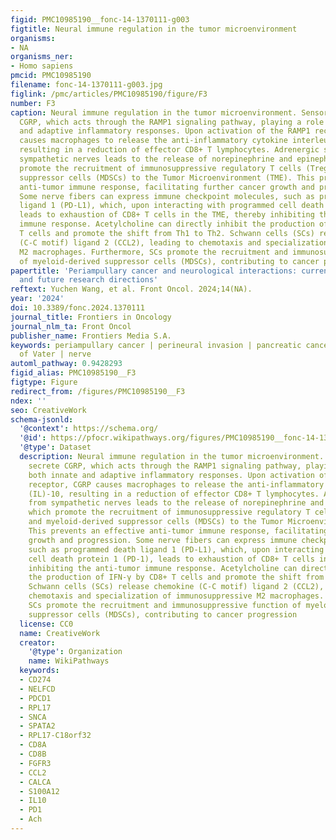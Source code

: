 ```yaml
---
figid: PMC10985190__fonc-14-1370111-g003
figtitle: Neural immune regulation in the tumor microenvironment
organisms:
- NA
organisms_ner:
- Homo sapiens
pmcid: PMC10985190
filename: fonc-14-1370111-g003.jpg
figlink: /pmc/articles/PMC10985190/figure/F3
number: F3
caption: Neural immune regulation in the tumor microenvironment. Sensory neurons secrete
  CGRP, which acts through the RAMP1 signaling pathway, playing a role in both innate
  and adaptive inflammatory responses. Upon activation of the RAMP1 receptor, CGRP
  causes macrophages to release the anti-inflammatory cytokine interleukin (IL)-10,
  resulting in a reduction of effector CD8+ T lymphocytes. Adrenergic stress from
  sympathetic nerves leads to the release of norepinephrine and epinephrine, which
  promote the recruitment of immunosuppressive regulatory T cells (Tregs) and myeloid-derived
  suppressor cells (MDSCs) to the Tumor Microenvironment (TME). This prevents an effective
  anti-tumor immune response, facilitating further cancer growth and progression.
  Some nerve fibers can express immune checkpoint molecules, such as programmed death
  ligand 1 (PD-L1), which, upon interacting with programmed cell death protein 1 (PD-1),
  leads to exhaustion of CD8+ T cells in the TME, thereby inhibiting the anti-tumor
  immune response. Acetylcholine can directly inhibit the production of IFN-γ by CD8+
  T cells and promote the shift from Th1 to Th2. Schwann cells (SCs) release chemokine
  (C-C motif) ligand 2 (CCL2), leading to chemotaxis and specialization of immunosuppressive
  M2 macrophages. Furthermore, SCs promote the recruitment and immunosuppressive function
  of myeloid-derived suppressor cells (MDSCs), contributing to cancer progression
papertitle: 'Periampullary cancer and neurological interactions: current understanding
  and future research directions'
reftext: Yuchen Wang, et al. Front Oncol. 2024;14(NA).
year: '2024'
doi: 10.3389/fonc.2024.1370111
journal_title: Frontiers in Oncology
journal_nlm_ta: Front Oncol
publisher_name: Frontiers Media S.A.
keywords: periampullary cancer | perineural invasion | pancreatic cancer | ampulla
  of Vater | nerve
automl_pathway: 0.9428293
figid_alias: PMC10985190__F3
figtype: Figure
redirect_from: /figures/PMC10985190__F3
ndex: ''
seo: CreativeWork
schema-jsonld:
  '@context': https://schema.org/
  '@id': https://pfocr.wikipathways.org/figures/PMC10985190__fonc-14-1370111-g003.html
  '@type': Dataset
  description: Neural immune regulation in the tumor microenvironment. Sensory neurons
    secrete CGRP, which acts through the RAMP1 signaling pathway, playing a role in
    both innate and adaptive inflammatory responses. Upon activation of the RAMP1
    receptor, CGRP causes macrophages to release the anti-inflammatory cytokine interleukin
    (IL)-10, resulting in a reduction of effector CD8+ T lymphocytes. Adrenergic stress
    from sympathetic nerves leads to the release of norepinephrine and epinephrine,
    which promote the recruitment of immunosuppressive regulatory T cells (Tregs)
    and myeloid-derived suppressor cells (MDSCs) to the Tumor Microenvironment (TME).
    This prevents an effective anti-tumor immune response, facilitating further cancer
    growth and progression. Some nerve fibers can express immune checkpoint molecules,
    such as programmed death ligand 1 (PD-L1), which, upon interacting with programmed
    cell death protein 1 (PD-1), leads to exhaustion of CD8+ T cells in the TME, thereby
    inhibiting the anti-tumor immune response. Acetylcholine can directly inhibit
    the production of IFN-γ by CD8+ T cells and promote the shift from Th1 to Th2.
    Schwann cells (SCs) release chemokine (C-C motif) ligand 2 (CCL2), leading to
    chemotaxis and specialization of immunosuppressive M2 macrophages. Furthermore,
    SCs promote the recruitment and immunosuppressive function of myeloid-derived
    suppressor cells (MDSCs), contributing to cancer progression
  license: CC0
  name: CreativeWork
  creator:
    '@type': Organization
    name: WikiPathways
  keywords:
  - CD274
  - NELFCD
  - PDCD1
  - RPL17
  - SNCA
  - SPATA2
  - RPL17-C18orf32
  - CD8A
  - CD8B
  - FGFR3
  - CCL2
  - CALCA
  - S100A12
  - IL10
  - PD1
  - Ach
---
```

